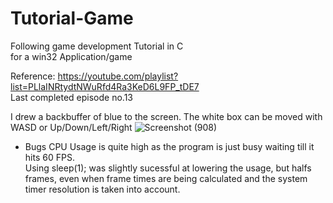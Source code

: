 # Tutorial-Game
Following game development Tutorial in C\
for a win32 Application/game

Reference:
https://youtube.com/playlist?list=PLlaINRtydtNWuRfd4Ra3KeD6L9FP_tDE7 \
Last completed episode no.13

I drew a backbuffer of blue to the screen. The white box can be moved with WASD or Up/Down/Left/Right
![Screenshot (908)](https://github.com/GlennVodra/Tutorial-Game/assets/37476686/66949207-5a8f-4cbf-bb21-cd7060e0dc33)


* Bugs
CPU Usage is quite high as the program is just busy waiting till it hits 60 FPS. \
Using sleep(1); was slightly sucessful at lowering the usage, but halfs frames, even when frame times are being calculated and the system timer resolution is taken into account.
